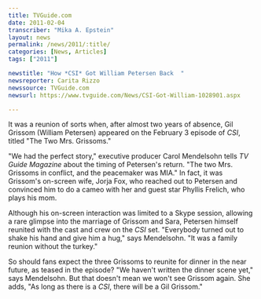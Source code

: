 ```yaml
---
title: TVGuide.com
date: 2011-02-04
transcriber: "Mika A. Epstein"
layout: news
permalink: /news/2011/:title/
categories: [News, Articles]
tags: ["2011"]

newstitle: "How *CSI* Got William Petersen Back  "
newsreporter: Carita Rizzo
newssource: TVGuide.com
newsurl: https://www.tvguide.com/News/CSI-Got-William-1028901.aspx

---
```


It was a reunion of sorts when, after almost two years of absence, Gil Grissom (William Petersen) appeared on the February 3 episode of *CSI*, titled "The Two Mrs. Grissoms."

"We had the perfect story," executive producer Carol Mendelsohn tells *TV Guide Magazine* about the timing of Petersen's return. "The two Mrs. Grissoms in conflict, and the peacemaker was MIA." In fact, it was Grissom's on-screen wife, Jorja Fox, who reached out to Petersen and convinced him to do a cameo with her and guest star Phyllis Frelich, who plays his mom.

Although his on-screen interaction was limited to a Skype session, allowing a rare glimpse into the marriage of Grissom and Sara, Petersen himself reunited with the cast and crew on the *CSI* set. "Everybody turned out to shake his hand and give him a hug," says Mendelsohn. "It was a family reunion without the turkey."

So should fans expect the three Grissoms to reunite for dinner in the near future, as teased in the episode? "We haven't written the dinner scene yet," says Mendelsohn. But that doesn't mean we won't see Grissom again. She adds, "As long as there is a *CSI*, there will be a Gil Grissom."
